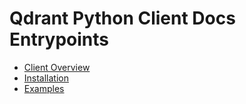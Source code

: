# Qdrant Python Client Docs Entrypoints

- [Client Overview](https://qdrant.tech/documentation/quick-start/)
- [Installation](https://qdrant.tech/documentation/quick-start/#installation)
- [Examples](https://qdrant.tech/documentation/quick-start/#examples) 